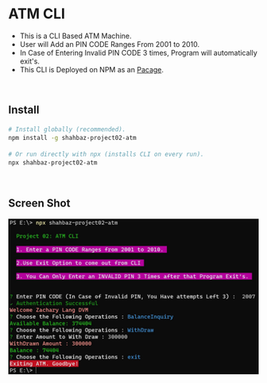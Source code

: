 # ATM CLI

- This is a CLI Based ATM Machine.
- User will Add an PIN CODE Ranges From 2001 to 2010.
- In Case of Entering Invalid PIN CODE 3 times, Program will automatically exit's.
- This CLI is Deployed on NPM as an <a href="https://www.npmjs.com/package/shahbaz-project02-atm">Pacage</a>.

<br>

## Install

```sh
# Install globally (recommended).
npm install -g shahbaz-project02-atm

# Or run directly with npx (installs CLI on every run).
npx shahbaz-project02-atm
```

<br>

## Screen Shot

<h4 align="center">
        <img src="https://github.com/muhammadshahbaz08/Node-Projects/blob/main/project02_atm/images/atm-cli-image.jpg" />
    </a>
    <br>
    <br>
</h4>
